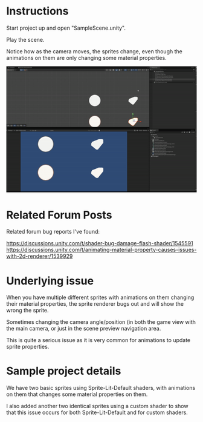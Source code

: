 # Instructions

Start project up and open "SampleScene.unity".

Play the scene.

Notice how as the camera moves, the sprites change, even though the animations on them are only changing some material properties.

![](https://github.com/DeanIsseyegh/unity-6-sprite-render-issue/blob/main/Unity6SpriteIssue.gif)

# Related Forum Posts

Related forum bug reports I've found:

https://discussions.unity.com/t/shader-bug-damage-flash-shader/1545591
https://discussions.unity.com/t/animating-material-property-causes-issues-with-2d-renderer/1539929

# Underlying issue

When you have multiple different sprites with animations on them changing their material properties, the sprite renderer bugs out and will show the wrong the sprite. 

Sometimes changing the camera angle/position (in both the game view with the main camera, or just in the scene preview navigation area.

This is quite a serious issue as it is very common for animations to update sprite properties.


# Sample project details

We have two basic sprites using Sprite-Lit-Default shaders, with animations on them that changes some material properties on them.

I also added another two identical sprites using a custom shader to show that this issue occurs for both Sprite-Lit-Default and for custom shaders.

